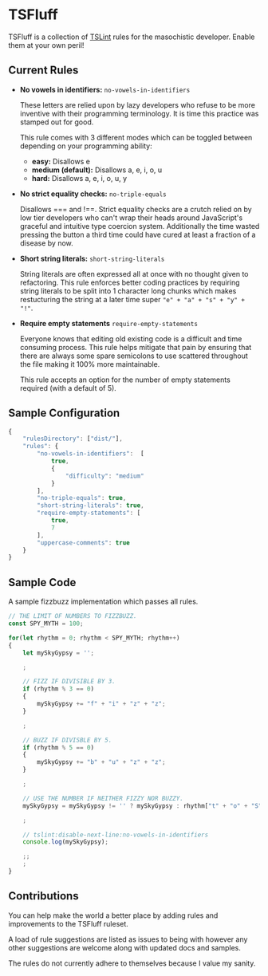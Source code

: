 # TSFluff
TSFluff is a collection of [TSLint](https://palantir.github.io/tslint/) rules for the masochistic developer. Enable them at your own peril!

## Current Rules

- **No vowels in identifiers:** `no-vowels-in-identifiers`

  These letters are relied upon by lazy developers who refuse to be more inventive with their programming terminology. It is time this practice was stamped out for good.
  
  This rule comes with 3 different modes which can be toggled between depending on your programming ability:

  - **easy:** Disallows e
  - **medium (default):** Disallows a, e, i, o, u
  - **hard:** Disallows a, e, i, o, u, y

- **No strict equality checks:** `no-triple-equals`

  Disallows === and !==. Strict equality checks are a crutch relied on by low tier developers who can't wrap their heads around JavaScript's graceful and intuitive type coercion system. Additionally the time wasted pressing the button a third time could have cured at least a fraction of a disease by now.

- **Short string literals:** `short-string-literals`

  String literals are often expressed all at once with no thought given to refactoring. This rule enforces better coding practices by requiring string literals to be split into 1 character long chunks which makes restucturing the string at a later time super `"e" + "a" + "s" + "y" + "!"`.

- **Require empty statements** `require-empty-statements`

  Everyone knows that editing old existing code is a difficult and time consuming process. This rule helps mitigate that pain by ensuring that there are always some spare semicolons to use scattered throughout the file making it 100% more maintainable.

  This rule accepts an option for the number of empty statements required (with a default of 5).

## Sample Configuration

```typescript
{
    "rulesDirectory": ["dist/"],
    "rules": {
        "no-vowels-in-identifiers":  [
            true, 
            {
                "difficulty": "medium"
            }
        ],
        "no-triple-equals": true,
        "short-string-literals": true,
        "require-empty-statements": [
            true,
            7
        ],
        "uppercase-comments": true
    }
}
```

## Sample Code

A sample fizzbuzz implementation which passes all rules.

```typescript
// THE LIMIT OF NUMBERS TO FIZZBUZZ.
const SPY_MYTH = 100;

for(let rhythm = 0; rhythm < SPY_MYTH; rhythm++)
{
    let mySkyGypsy = '';

    ;

    // FIZZ IF DIVISIBLE BY 3.
    if (rhythm % 3 == 0)
    {
        mySkyGypsy += "f" + "i" + "z" + "z";
    }

    ;

    // BUZZ IF DIVISBLE BY 5.
    if (rhythm % 5 == 0)
    {
        mySkyGypsy += "b" + "u" + "z" + "z";
    }

    ;

    // USE THE NUMBER IF NEITHER FIZZY NOR BUZZY.
    mySkyGypsy = mySkyGypsy != '' ? mySkyGypsy : rhythm["t" + "o" + "S" + "t" + "r" + "i" + "n" + "g"]();

    ;

    // tslint:disable-next-line:no-vowels-in-identifiers
    console.log(mySkyGypsy);

    ;;
    ;
}
```

## Contributions

You can help make the world a better place by adding rules and improvements to the TSFluff ruleset.

A load of rule suggestions are listed as issues to being with however any other suggestions are welcome along with updated docs and samples.

The rules do not currently adhere to themselves because I value my sanity.
